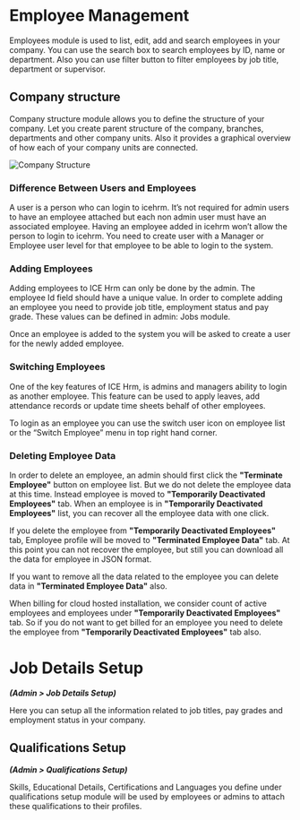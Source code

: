 # Employee Management

Employees module is used to list, edit, add and search employees in your company. You can use the search box to search employees by ID, name or department. Also you can use filter button to filter employees by job title, department or supervisor.


## Company structure

Company structure module allows you to define the structure of your company. Let you create parent structure of the company, branches, departments and other company units. Also it provides a graphical overview of how each of your company units are connected.

![Company Structure](https://icehrm.s3.amazonaws.com/images/blog-images/Company_stucture.png)


### Difference Between Users and Employees

A user is a person who can login to icehrm. It’s not required for admin users to have an employee attached but each non admin user must have an associated employee. Having an employee added in icehrm won’t allow the person to login to icehrm. You need to create user with a Manager or Employee user level for that employee to be able to login to the system.

### Adding Employees

Adding employees to ICE Hrm can only be done by the admin. The employee Id field should have a unique value. In order to complete adding an employee you need to provide job title, employment status and pay grade. These values can be defined in admin: Jobs module.

Once an employee is added to the system you will be asked to create a user for the newly added employee.

### Switching Employees

One of the key features of ICE Hrm, is admins and managers ability to login as another employee. This feature can be used to apply leaves, add attendance records or update time sheets behalf of other employees.

To login as an employee you can use the switch user icon on employee list or the “Switch Employee” menu in top right hand corner.

### Deleting Employee Data

In order to delete an employee, an admin should first click the **"Terminate Employee"** button on employee list. But we do not delete the employee data at this time. Instead employee is moved to **"Temporarily Deactivated Employees"** tab. When an employee is in **"Temporarily Deactivated Employees"** list, you can recover all the employee data with one click.

If you delete the employee from **"Temporarily Deactivated Employees"** tab, Employee profile will be moved to **"Terminated Employee Data"** tab. At this point you can not recover the employee, but still you can download all the data for employee in JSON format.

If you want to remove all the data related to the employee you can delete data in **"Terminated Employee Data"** also. 

When billing for cloud hosted installation, we consider count of active employees and employees under **"Temporarily Deactivated Employees"** tab. So if you do not want to get billed for an employee you need to delete the employee from **"Temporarily Deactivated Employees"** tab also.

# Job Details Setup 

_**\(Admin &gt; Job Details Setup\)**_

Here you can setup all the information related to job titles, pay grades and employment status in your company.

## Qualifications Setup

_**\(Admin &gt; Qualifications Setup\)**_

Skills, Educational Details, Certifications and Languages you define under qualifications setup module will be used by employees or admins to attach these qualifications to their profiles.  


